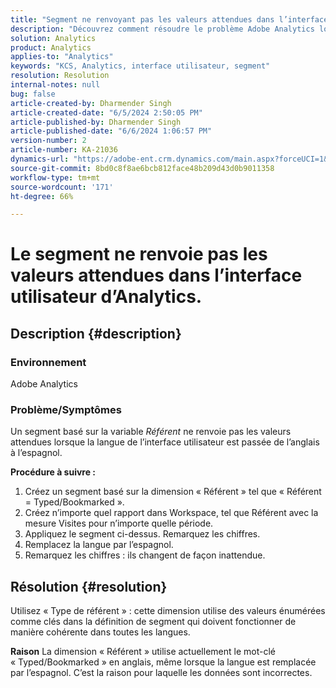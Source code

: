 ```yaml
---
title: "Segment ne renvoyant pas les valeurs attendues dans l’interface utilisateur d’Analytics"
description: "Découvrez comment résoudre le problème Adobe Analytics lorsqu’un segment ne renvoie pas les valeurs attendues dans l’interface utilisateur d’Analytics. Utilisez \"Type de référent\"."
solution: Analytics
product: Analytics
applies-to: "Analytics"
keywords: "KCS, Analytics, interface utilisateur, segment"
resolution: Resolution
internal-notes: null
bug: false
article-created-by: Dharmender Singh
article-created-date: "6/5/2024 2:50:05 PM"
article-published-by: Dharmender Singh
article-published-date: "6/6/2024 1:06:57 PM"
version-number: 2
article-number: KA-21036
dynamics-url: "https://adobe-ent.crm.dynamics.com/main.aspx?forceUCI=1&pagetype=entityrecord&etn=knowledgearticle&id=e882ece1-4a23-ef11-840a-6045bd08369f"
source-git-commit: 8bd0c8f8ae6bcb812face48b209d43d0b9011358
workflow-type: tm+mt
source-wordcount: '171'
ht-degree: 66%

---
```


# Le segment ne renvoie pas les valeurs attendues dans l’interface utilisateur d’Analytics.

## Description {#description}


### <b>Environnement</b>

Adobe Analytics



### <b>Problème/Symptômes</b>

Un segment basé sur la variable *Référent* ne renvoie pas les valeurs attendues lorsque la langue de l’interface utilisateur est passée de l’anglais à l’espagnol.



<b>Procédure à suivre :</b>

1. Créez un segment basé sur la dimension « Référent » tel que « Référent = Typed/Bookmarked ».
2. Créez n’importe quel rapport dans Workspace, tel que Référent avec la mesure Visites pour n’importe quelle période.
3. Appliquez le segment ci-dessus. Remarquez les chiffres.
4. Remplacez la langue par l’espagnol.
5. Remarquez les chiffres : ils changent de façon inattendue.



## Résolution {#resolution}


Utilisez « Type de référent » : cette dimension utilise des valeurs énumérées comme clés dans la définition de segment qui doivent fonctionner de manière cohérente dans toutes les langues.


<b>Raison</b>
La dimension « Référent » utilise actuellement le mot-clé « Typed/Bookmarked » en anglais, même lorsque la langue est remplacée par l’espagnol. C’est la raison pour laquelle les données sont incorrectes.
